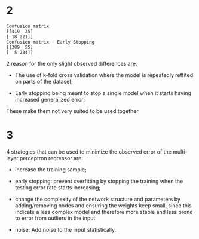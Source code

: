 # 2

    Confusion matrix
    [[419  25]
    [ 18 221]]
    Confusion matrix - Early Stopping
    [[389  55]
    [  5 234]]

2 reason for the only slight observed differences are:

 - The use of k-fold cross validation where the model is repeatedly reffited on parts of the dataset;
 
 - Early stopping being meant to stop a single model when it starts having increased generalized error;
 
 These make them not very suited to be used together
 

# 3

4 strategies that can be used to minimize the observed error of the multi-layer perceptron regressor are:
 - increase the training sample;

 - early stopping: prevent overfitting by stopping the training when the testing error rate starts increasing;

 - change the complexity of the network structure and parameters by adding/removing nodes and ensuring the weights keep small, since this indicate a less complex model and therefore more stable and less prone to error from outliers in the input

 - noise: Add noise to the input statistically.
